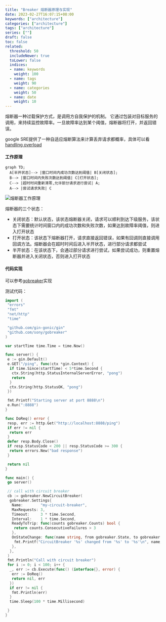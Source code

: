 ```yaml
---
title: "Breaker 熔断器原理与实现"
date: 2023-02-27T16:07:15+08:00
keywords: ["architecture"]
categories: ["architecture"]
tags: ["architecture"]
series: [""]
draft: false
toc: false
related:
  threshold: 50
  includeNewer: true
  toLower: false
  indices:
  - name: keywords
    weight: 100
  - name: tags
    weight: 90
  - name: categories
    weight: 50
  - name: date
    weight: 10
---
```


熔断器一种过载保护方式，是调用方自我保护的机制。
它通过包装对目标服务的调用，来持续监控故障率。一旦故障率达到某个阈值，熔断器将打开，并返回错误。

google SRE提供了一种自适应熔断算法来计算丢弃请求都概率，具体可以看[handling overload](https://sre.google/sre-book/handling-overload/#eq2101)

#### 工作原理

```mermaid
graph TD;
  A[半开状态]--> |窗口时间内成功次数达到阈值| B[关闭状态];
  B--> |窗口时间内失败次数达到阈值| C[打开状态];
  C--> |超时时间重新清零,允许部分请求进行尝试| A;
  A--> |尝试请求失败| C
```

![熔断器工作原理](http://img.realjf.net/books/architect/%E7%86%94%E6%96%AD%E5%99%A8%E5%B7%A5%E4%BD%9C%E5%8E%9F%E7%90%86.png)

熔断器的三个状态：

- 关闭状态：默认状态，该状态熔断器关闭，请求可以顺利到达下级服务，该状态下需要统计时间窗口内的成功次数和失败次数，如果达到故障率阈值，则进入打开状态
- 打开状态：该状态下熔断器打开，请求直接返回错误，如果有回调则直接调用回调方法。熔断器会在超时时间后进入半开状态，进行部分请求都尝试
- 半开状态：在该状态下，会通过部分请求进行尝试，如果尝试成功，则重置熔断器并进入关闭状态，否则进入打开状态

#### 代码实现

可以参考[gobreaker](https://github.com/sony/gobreaker)实现

测试代码：

```go
import (
 "errors"
 "fmt"
 "net/http"
 "time"

 "github.com/gin-gonic/gin"
 "github.com/sony/gobreaker"
)

var startTime time.Time = time.Now()

func server() {
 e := gin.Default()
 e.GET("/ping", func(ctx *gin.Context) {
  if time.Since(startTime) < 5*time.Second {
   ctx.String(http.StatusInternalServerError, "pong")
   return
  }
  ctx.String(http.StatusOK, "pong")
 })

 fmt.Printf("Starting server at port 8888\n")
 e.Run(":8888")
}

func DoReq() error {
 resp, err := http.Get("http://localhost:8888/ping")
 if err != nil {
  return err
 }
 defer resp.Body.Close()
 if resp.StatusCode < 200 || resp.StatusCode >= 300 {
  return errors.New("bad response")
 }

 return nil
}

func main() {
 go server()

 // call with circuit breaker
 cb := gobreaker.NewCircuitBreaker(
  gobreaker.Settings{
   Name:        "my-circuit-breaker",
   MaxRequests: 3,
   Timeout:     3 * time.Second,
   Interval:    1 * time.Second,
   ReadyToTrip: func(counts gobreaker.Counts) bool {
    return counts.ConsecutiveFailures > 3
   },
   OnStateChange: func(name string, from gobreaker.State, to gobreaker.State) {
    fmt.Printf("CircuitBreaker '%s' changed from '%s' to '%s'\n", name, from, to)
   },
  },
 )
 fmt.Println("Call with circuit breaker")
 for i := 0; i < 100; i++ {
  _, err := cb.Execute(func() (interface{}, error) {
   err := DoReq()
   return nil, err
  })
  if err != nil {
   fmt.Println(err)
  }
  time.Sleep(100 * time.Millisecond)

 }
}

```
